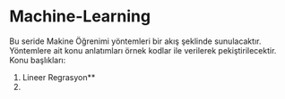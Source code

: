 # Machine-Learning

Bu seride Makine Öğrenimi yöntemleri bir akış şeklinde sunulacaktır. Yöntemlere ait konu anlatımları örnek kodlar ile verilerek pekiştirilecektir.
Konu başlıkları:

1. Lineer Regrasyon**
2. 




